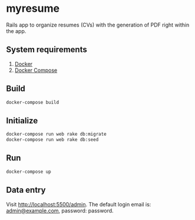 # myresume

Rails app to organize resumes (CVs) with the generation of PDF right within the app.

## System requirements

1. [Docker](https://docs.docker.com/install/)
2. [Docker Compose](https://docs.docker.com/compose/install/)

## Build

```bash
docker-compose build
```

## Initialize

```bash
docker-compose run web rake db:migrate
docker-compose run web rake db:seed
```

## Run

```bash
docker-compose up
```

## Data entry

Visit [http://localhost:5500/admin](http://localhost:5500/admin).
The default login email is: admin@example.com, password: password.
